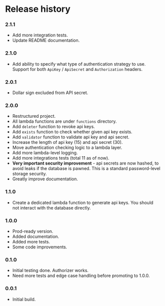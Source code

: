 # Release history

### 2.1.1

* Add more integration tests.
* Update README documentation.

### 2.1.0

* Add ability to specify what type of authentication strategy to use.
  Support for both `ApiKey` / `ApiSecret` and `Authorization` headers.

### 2.0.1

* Dollar sign excluded from API secret.

### 2.0.0

* Restructured project.
* All lambda functions are under `functions` directory.
* Add `deleter` function to revoke api keys.
* Add `exists` function to check whether given api key exists.
* Add `validator` function to validate api key and api secret.
* Increase the length of api key (15) and api secret (30).
* Move authentication checking logic to a lambda layer.
* Add more lambda-level logging.
* Add more integrations tests (total 11 as of now).
* **Very important security improvement** - api secrets are now hashed, to avoid
  leaks if the database is pawned. This is a standard password-level storage security.
* Greatly improve documentation.

### 1.1.0

* Create a dedicated lambda function to generate
  api keys. You should not interact with the database directly.

### 1.0.0

* Prod-ready version.
* Added documentation.
* Added more tests.
* Some code improvements.

### 0.1.0

* Initial testing done. Authorizer works.
* Need more tests and edge case handling before promoting to 1.0.0.

### 0.0.1

* Initial build.
